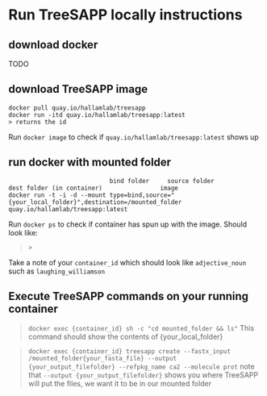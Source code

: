 
# Run TreeSAPP locally instructions

## download docker
TODO

## download TreeSAPP image
```
docker pull quay.io/hallamlab/treesapp
docker run -itd quay.io/hallamlab/treesapp:latest
> returns the id
```

Run `docker image` to check if `quay.io/hallamlab/treesapp:latest` shows up

## run docker with mounted folder
``` 
                            bind folder     source folder          dest folder (in container)                image
docker run -t -i -d --mount type=bind,source="{your_local_folder}",destination=/mounted_folder quay.io/hallamlab/treesapp:latest
```

Run `docker ps` to check if container has spun up with the image.
Should look like:
> `>`  

Take a note of your `container_id` which should look like `adjective_noun` such as `laughing_williamson`

## Execute TreeSAPP commands on your running container

> `docker exec {container_id} sh -c "cd mounted_folder && ls"`
This command should show the contents of {your_local_folder}

> `docker exec {container_id} treesapp create --fastx_input /mounted_folder{your_fasta_file} --output {your_output_filefolder} --refpkg_name ca2 --molecule prot`
note that `--output {your_output_filefolder}` shows you where TreeSAPP will put the files, we want it to be in our mounted folder
